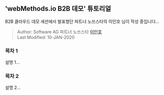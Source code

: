 
  ## 'webMethods.io B2B 데모' 튜토리얼  
  B2B 클라우드 데모 세션에서 발표했던 파트너 노쓰스타의 이인호 님이 작성 중입니다...   
  
  > Author: Software AG 파트너 노쓰스타 [이인호](https://github.com/이인호)  
  > Last Modified: 10-JAN-2020  
  
  
  ### 목차 1  
  설명 1...  
  
    
  ### 목차 2  
  설명 2...  
  
  